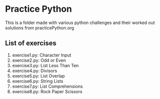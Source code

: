 # Practice Python
This is a folder made with various python challenges
and their worked out solutions from practicePython.org

## List of exercises

1) exercise1.py: Character Input
2) exercise2.py: Odd or Even
3) exercise3.py: List Less Than Ten
4) exercise4.py: Divisors
5) exercise5.py: List Overlap
6) exercise6.py: String Lists
7) exercise7.py: List Comprehensions
8) exercise8.py: Rock Paper Scissors
